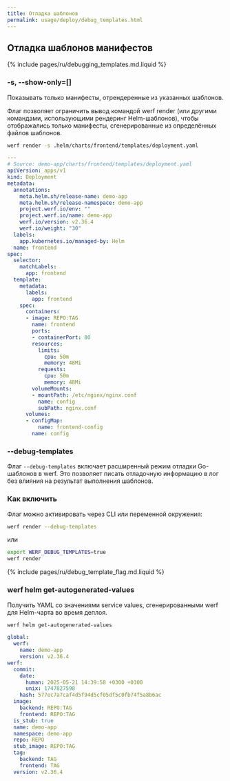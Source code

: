 ```yaml
---
title: Отладка шаблонов
permalink: usage/deploy/debug_templates.html
---
```


## Отладка шаблонов манифестов

{% include pages/ru/debugging_templates.md.liquid %}

### -s, --show-only=[]

Показывать только манифесты, отрендеренные из указанных шаблонов.

Флаг позволяет ограничить вывод командой werf render (или другими командами, использующими рендеринг Helm-шаблонов), чтобы отображались только манифесты, сгенерированные из определённых файлов шаблонов.

```bash
werf render -s .helm/charts/frontend/templates/deployment.yaml
```

```yaml
---
# Source: demo-app/charts/frontend/templates/deployment.yaml
apiVersion: apps/v1
kind: Deployment
metadata:
  annotations:
    meta.helm.sh/release-name: demo-app
    meta.helm.sh/release-namespace: demo-app
    project.werf.io/env: ""
    project.werf.io/name: demo-app
    werf.io/version: v2.36.4
    werf.io/weight: "30"
  labels:
    app.kubernetes.io/managed-by: Helm
  name: frontend
spec:
  selector:
    matchLabels:
      app: frontend
  template:
    metadata:
      labels:
        app: frontend
    spec:
      containers:
      - image: REPO:TAG
        name: frontend
        ports:
        - containerPort: 80
        resources:
          limits:
            cpu: 50m
            memory: 48Mi
          requests:
            cpu: 50m
            memory: 48Mi
        volumeMounts:
        - mountPath: /etc/nginx/nginx.conf
          name: config
          subPath: nginx.conf
      volumes:
      - configMap:
          name: frontend-config
        name: config
```

### --debug-templates

Флаг `--debug-templates` включает расширенный режим отладки Go-шаблонов в werf. Это позволяет писать отладочную информацию в лог без влияния на результат выполнения шаблонов.

### Как включить

Флаг можно активировать через CLI или переменной окружения:

```bash
werf render --debug-templates
```

или

```bash
export WERF_DEBUG_TEMPLATES=true
werf render
```

{% include pages/ru/debug_template_flag.md.liquid %}

### werf helm get-autogenerated-values

Получить YAML со значениями service values, сгенерированными werf для Helm-чарта во время деплоя.

```bash
werf helm get-autogenerated-values
```

```yaml
global:
  werf:
    name: demo-app
    version: v2.36.4
werf:
  commit:
    date:
      human: 2025-05-21 14:39:58 +0300 +0300
      unix: 1747827598
    hash: 577ec7a7caf4d5f94d5cf05df5c0fb74f5a8b6ac
  image:
    backend: REPO:TAG
    frontend: REPO:TAG
  is_stub: true
  name: demo-app
  namespace: demo-app
  repo: REPO
  stub_image: REPO:TAG
  tag:
    backend: TAG
    frontend: TAG
  version: v2.36.4
```